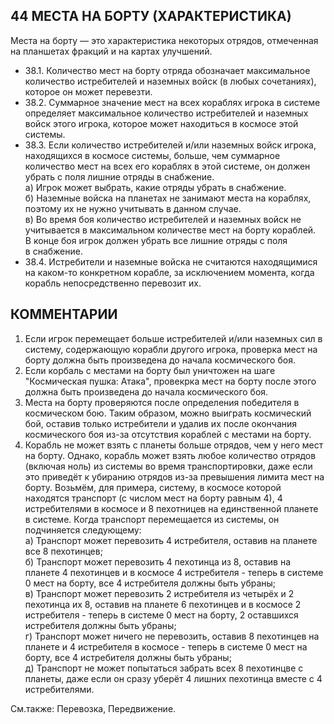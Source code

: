 44 МЕСТА НА БОРТУ (ХАРАКТЕРИСТИКА)
---

Места на борту — это характеристика некоторых отрядов, отмеченная на планшетах фракций и на картах улучшений.
* 38.1. Количество мест на борту отряда обозначает максимальное количество истребителей и наземных войск (в любых сочетаниях), которое он может перевезти.
* 38.2. Суммарное значение мест на всех кораблях игрока в системе определяет максимальное количество истребителей и наземных войск этого игрока, которое может находиться в космосе этой системы.
* 38.3. Если количество истребителей и/или наземных войск игрока, находящихся в космосе системы, больше, чем суммарное количество мест на всех его кораблях в этой системе, он должен убрать с поля лишние отряды в снабжение.  
  а) Игрок может выбрать, какие отряды убрать в снабжение.  
  б) Наземные войска на планетах не занимают места на кораблях, поэтому их не нужно учитывать в данном случае.  
  в) Во время боя количество истребителей и наземных войск не учитывается в максимальном количестве мест на борту кораблей. В конце боя игрок должен убрать все лишние отряды с поля в снабжение.  
* 38.4. Истребители и наземные войска не считаются находящимися на каком-то конкретном корабле, за исключением момента, когда корабль непосредственно перевозит их.

КОММЕНТАРИИ
---
1) Если игрок перемещает больше истребителей и/или наземных сил в систему, содержающую корабли другого игрока, проверка мест на борту должна быть произведена до начала космического боя.
2) Если корбаль с местами на борту был уничтожен на шаге "Космическая пушка: Атака", провекрка мест на борту после этого должна быть произведена до начала космического боя.
3) Места на борту проверяются после определения победителя в космическом бою. Таким образом, можно выиграть космический бой, оставив только истребители и удалив их после окончания космического боя из-за отсутствия кораблей с местами на борту.
4) Корабль не может взять с планеты больше отрядов, чем у него мест на борту. Однако, корабль может взять любое количество отрядов (включая ноль) из системы во время транспортировки, даже если это приведёт к убиранию отрядов из-за превышения лимита мест на борту. Возьмём, для примера, систему, в космосе которой находятся транспорт (с числом мест на борту равным 4), 4 истребителями в космосе и 8 пехотницев на единственной планете в системе. Когда транспорт перемещается из системы, он подчиняется следующему:  
  а) Транспорт может перевозить 4 истребителя, оставив на планете все 8 пехотинцев;  
  б) Транспорт может перевозить 4 пехотинца из 8, оставив на планете 4 пехотинцев и в космосе 4 истребителя - теперь в системе 0 мест на борту, все 4 истребителя должны быть убраны;  
  в) Транспорт может перевозить 2 истребителя из четырёх и 2 пехотинца их 8, оставив на планете 6 пехотинцев и в космосе 2 истребителя - теперь в системе 0 мест на борту, 2 оставшихся истребителя должны быть убраны;  
  г) Транспорт может ничего не перевозить, оставив 8 пехотинцев на планете и 4 истребителя в космосе - теперь в системе 0 мест на борту, все 4 истребителя должны быть убраны;  
  д) Транспорт не может попытаться забрать всех 8 пехотинцве с планеты, даже если он сразу уберёт 4 лишних пехотинца вместе с 4 истребителями.  

См.также: Перевозка, Передвижение.
